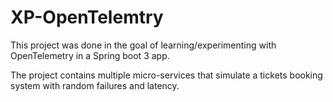 # XP-OpenTelemtry

This project was done in the goal of learning/experimenting with OpenTelemetry in a Spring boot 3 app.

The project contains multiple micro-services that simulate a tickets booking system with random failures and latency.
